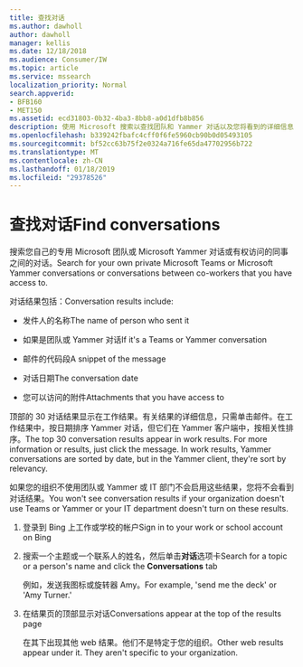 ```yaml
---
title: 查找对话
ms.author: dawholl
author: dawholl
manager: kellis
ms.date: 12/18/2018
ms.audience: Consumer/IW
ms.topic: article
ms.service: mssearch
localization_priority: Normal
search.appverid:
- BFB160
- MET150
ms.assetid: ecd31803-0b32-4ba3-8bb8-a0d1dfb8b856
description: 使用 Microsoft 搜索以查找团队和 Yammer 对话以及您将看到的详细信息
ms.openlocfilehash: b339242fbafc4cff0f6fe5960cb90b0d05493105
ms.sourcegitcommit: bf52cc63b75f2e0324a716fe65da47702956b722
ms.translationtype: MT
ms.contentlocale: zh-CN
ms.lasthandoff: 01/18/2019
ms.locfileid: "29378526"
---
```

# <a name="find-conversations"></a><span data-ttu-id="50607-103">查找对话</span><span class="sxs-lookup"><span data-stu-id="50607-103">Find conversations</span></span>

<span data-ttu-id="50607-104">搜索您自己的专用 Microsoft 团队或 Microsoft Yammer 对话或有权访问的同事之间的对话。</span><span class="sxs-lookup"><span data-stu-id="50607-104">Search for your own private Microsoft Teams or Microsoft Yammer conversations or conversations between co-workers that you have access to.</span></span>
  
<span data-ttu-id="50607-105">对话结果包括：</span><span class="sxs-lookup"><span data-stu-id="50607-105">Conversation results include:</span></span>
  
- <span data-ttu-id="50607-106">发件人的名称</span><span class="sxs-lookup"><span data-stu-id="50607-106">The name of person who sent it</span></span>
    
- <span data-ttu-id="50607-107">如果是团队或 Yammer 对话</span><span class="sxs-lookup"><span data-stu-id="50607-107">If it's a Teams or Yammer conversation</span></span>
    
- <span data-ttu-id="50607-108">邮件的代码段</span><span class="sxs-lookup"><span data-stu-id="50607-108">A snippet of the message</span></span>
    
- <span data-ttu-id="50607-109">对话日期</span><span class="sxs-lookup"><span data-stu-id="50607-109">The conversation date</span></span>
    
- <span data-ttu-id="50607-110">您可以访问的附件</span><span class="sxs-lookup"><span data-stu-id="50607-110">Attachments that you have access to</span></span>
    
<span data-ttu-id="50607-p101">顶部的 30 对话结果显示在工作结果。有关结果的详细信息，只需单击邮件。在工作结果中，按日期排序 Yammer 对话，但它们在 Yammer 客户端中，按相关性排序。</span><span class="sxs-lookup"><span data-stu-id="50607-p101">The top 30 conversation results appear in work results. For more information or results, just click the message. In work results, Yammer conversations are sorted by date, but in the Yammer client, they're sort by relevancy.</span></span>
  
<span data-ttu-id="50607-114">如果您的组织不使用团队或 Yammer 或 IT 部门不会启用这些结果，您将不会看到对话结果。</span><span class="sxs-lookup"><span data-stu-id="50607-114">You won't see conversation results if your organization doesn't use Teams or Yammer or your IT department doesn't turn on these results.</span></span>
  
1. <span data-ttu-id="50607-115">登录到 Bing 上工作或学校的帐户</span><span class="sxs-lookup"><span data-stu-id="50607-115">Sign in to your work or school account on Bing</span></span>
    
2. <span data-ttu-id="50607-116">搜索一个主题或一个联系人的姓名，然后单击**对话**选项卡</span><span class="sxs-lookup"><span data-stu-id="50607-116">Search for a topic or a person's name and click the **Conversations** tab</span></span> 
    
    <span data-ttu-id="50607-117">例如，发送我图标或旋转器 Amy。</span><span class="sxs-lookup"><span data-stu-id="50607-117">For example, 'send me the deck' or 'Amy Turner.'</span></span>
    
3. <span data-ttu-id="50607-118">在结果页的顶部显示对话</span><span class="sxs-lookup"><span data-stu-id="50607-118">Conversations appear at the top of the results page</span></span>
    
    <span data-ttu-id="50607-p102">在其下出现其他 web 结果。他们不是特定于您的组织。</span><span class="sxs-lookup"><span data-stu-id="50607-p102">Other web results appear under it. They aren't specific to your organization.</span></span>
    


